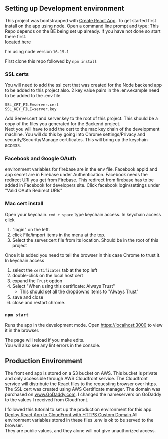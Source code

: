## Setting up Development environment
This project was bootstrapped with [Create React App](https://github.com/facebook/create-react-app).
To get started first install on the app using node.  Open a command line prompt and type:
This Repo depends on the BE being set up already.  If you have not done so start there first.  
[located here](https://github.com/mtiahrt/flea-market-BE)

I'm using node version `16.15.1`

First clone this repo
followed by 
`npm install`


### SSL certs
You will need to add the ssl cert that was created for the Node backend app to be added to this project also.  2 key value pairs in the .env.example need to be added to the .env file. 
```
SSL_CRT_FILE=server.cert 
SSL_KEY_FILE=server.key
```
 Add Server.cert and server.key to the root of this project.  This should be a copy of the files you generated for the Backend project.  
 Next you will have to add the cert to the mac key chain of the development machine.  You will do this by going into 
 Chrome settings/Privacy and security/Security/Manage certificates.  This will bring up the keychain access.
### Facebook and Google OAuth
environment variables for firebase are in the env file.  Facebook appId and app secret are in Firebase under Authentication.  Facebook needs the redirect URI you get from Firebase.  This redirect from firebase has to be added in Facebook for developers site.  Click facebook login/settings under "Valid OAuth Redirect URIs"
### Mac cert install
Open your keychain.  `cmd + space` type keychain access. In keychain access click 
1. "login" on the left. 
2. click File/import items in the menu at the top. 
3. Select the server.cert file from its location.  Should be in the root of this project  

Once it is added you need to tell the browser in this case Chrome to trust it.  
In keychain access 
1. select the `certificates` tab at the top left
2. double-click on the local host cert
3. expand the `Trust` option 
4. Select "When using this certificate: Always Trust"  
   - This should set all the dropdowns items to "Always Trust"
5. save and close
6. close and restart chrome.

### `npm start`

Runs the app in the development mode.
Open [https://localhost:3000](http://localhost:3000) to view it in the browser.

The page will reload if you make edits.\
You will also see any lint errors in the console.

## Production Environment
The front end app is stored on a S3 bucket on AWS.  This bucket is private and only
accessible through AWS Cloudfront service.  The Cloudfront service will distribute the 
React files to the requesting browser over https.  The SSL cert was created using AWS Certificate manager.
The domain was purchased on www.GoDaddy.com.  I changed the nameservers on GoDaddy to the 
values I received from Cloudfront.  

I followed this tutorial to set up the production
environment for this app.  [Deploy React App to CloudFront with HTTPS Custom Domain
](https://www.youtube.com/watch?v=lPVgfSXTE1Y&list=WL&index=3&ab_channel=SamMeech-Ward)
All environment variables stored in these files .env is ok to be served to the browser.  
They are public values, and they alone will not give unauthorized access. 